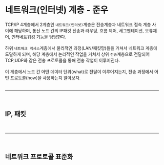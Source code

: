 # 네트워크(인터넷) 계층 - 준우

TCP/IP 4계층에서 2계층인 `네트워크(인터넷)`계층은 전송계층과 네트워크 접속 계층 사이에 해당하며, 통신 노드 간의 IP패킷 전송과 라우팅, 흐름 제어, 세그멘테이션, 오류제어, 인터네트워킹 기능을 담당한다.<br>
<br>
하위 `네트워크 액세스`계층에서 물리적인 과정(LAN/패킷망)들을 거쳐서 네트워크 계층에 도달하게 되며, 해당 계층에서 논리적인 작업을 거쳐서 상위 `전송`계층으로 전달되어 TCP,UDP와 같은 전송 프로토콜을 통해 전송 작업이 이루어진다.<br>
<br>
이 계층에서 노드 간 어떤 데이터 단위(what)로 전달이 이루어지는지, 전송 과정에서 어떤 프로토콜(how)을 사용하는지 알아보자.<br>
<br>

---

<br>

## IP, 패킷




<br>

---

<br>

## 네트워크 프로토콜 표준화





